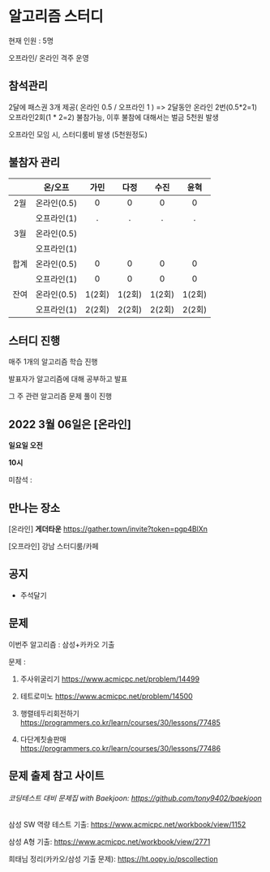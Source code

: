# 알고리즘 스터디

현재 인원 : 5명

오프라인/ 온라인 격주 운영

## __참석관리__

2달에 패스권 3개 제공( 온라인 0.5 / 오프라인 1 ) => 2달동안 온라인 2번(0.5*2=1) 오프라인2회(1 * 2=2) 불참가능, 이후 불참에 대해서는 벌금 5천원 발생

오프라인 모임 시, 스터디룸비 발생 (5천원정도)


## 불참자 관리

|  |온/오프|가민|다정|수진|윤혁|
|:---:|:---:|:---:|:---:|:---:|:---:|
|2월|온라인(0.5)|0|0|0|0|
|    |오프라인(1)|.|.|.|.|
|3월|온라인(0.5)||||||
||오프라인(1)||||||
|합계|온라인(0.5)|0|0|0|0|
||오프라인(1)|0|0|0|0|
|잔여|온라인(0.5)|1(2회)|1(2회)|1(2회)|1(2회)|
||오프라인(1)|2(2회)|2(2회)|2(2회)|2(2회)|

## __스터디 진행__

매주 1개의 알고리즘 학습 진행

발표자가 알고리즘에 대해 공부하고 발표

그 주 관련 알고리즘 문제 풀이 진행




## 2022 3월 06일은 [온라인]

__일요일 오전__

__10시__

미참석 : 


## 만나는 장소

[온라인] __게더타운__
https://gather.town/invite?token=pgp4BlXn

[오프라인] 강남 스터디룸/카페


## 공지

- 주석달기


## 문제

이번주 알고리즘 : 삼성+카카오 기출

문제 :   

1. 주사위굴리기
https://www.acmicpc.net/problem/14499

2. 테트로미노
https://www.acmicpc.net/problem/14500

3. 행렬테두리회전하기
https://programmers.co.kr/learn/courses/30/lessons/77485

4. 다단계칫솔판매
https://programmers.co.kr/learn/courses/30/lessons/77486

## 문제 출제 참고 사이트 
###### 코딩테스트 대비 문제집 with Baekjoon: https://github.com/tony9402/baekjoon

삼성 SW 역량 테스트 기출: https://www.acmicpc.net/workbook/view/1152

삼성 A형 기출: https://www.acmicpc.net/workbook/view/2771

희태님 정리(카카오/삼성 기출 문제): https://ht.oopy.io/pscollection

